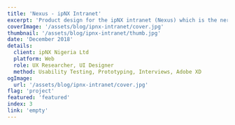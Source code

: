 ```yaml
---
title: 'Nexus - ipNX Intranet'
excerpt: 'Product design for the ipNX intranet (Nexus) which is the nerve center of information, it was criticial that access to tools, information, documentation, & environments for collaboration was a seamless experience.'
coverImage: '/assets/blog/ipnx-intranet/cover.jpg'
thumbnail: '/assets/blog/ipnx-intranet/thumb.jpg'
date: 'December 2018'
details:
  client: ipNX Nigeria Ltd
  platform: Web
  role: UX Researcher, UI Designer
  method: Usability Testing, Prototyping, Interviews, Adobe XD
ogImage:
  url: '/assets/blog/ipnx-intranet/cover.jpg'
flag: 'project'
featured: 'featured'
index: 3
link: 'empty'
---
```


